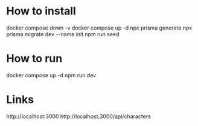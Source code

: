 # How to install
docker compose down -v
docker compose up -d
npx prisma generate
npx prisma migrate dev --name init
npm run seed

# How to run
docker compose up -d
npm run dev

# Links
http://localhost:3000
http://localhost:3000/api/characters
